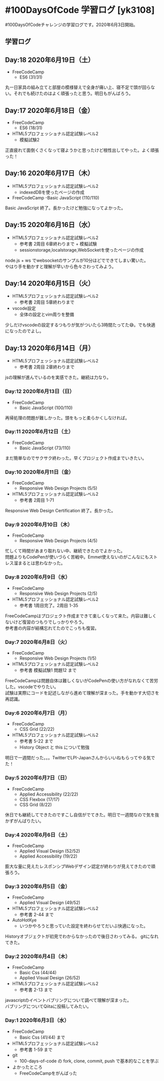 # #100DaysOfCode 学習ログ [yk3108]

\#100DaysOfCodeチャレンジの学習ログです。2020年6月3日開始。

## 学習ログ

## Day:18 2020年6月19日（土）

- FreeCodeCamp
  - ES6 (31/31)

丸一日家具の組み立てと部屋の模様替えで全身が痛い上、寝不足で頭が回らない。それでも続けたのはよく頑張ったと思う。明日もがんばろう。

## Day:17 2020年6月18日（金）

- FreeCodeCamp
  - ES6 (18/31)
- HTML5プロフェッショナル認定試験レベル2
  - 模擬試験2

正直疲れて面倒くさくなって寝ようかと思ったけど根性出してやった。よく頑張った！

## Day:16 2020年6月17日（木）

- HTML5プロフェッショナル認定試験レベル2
  - indexedDBを使ったページの作成
- FreeCodeCamp
  -Basic JavaScript (110/110)

Basic JavaScript 終了。長かったけど勉強になってよかった。

## Day:15 2020年6月16日（水）

- HTML5プロフェッショナル認定試験レベル2
  - 参考書 2周目 6章終わりまで + 模擬試験
  - sessionstorage,localstorage,WebSocketを使ったページの作成

node.js + ws でwebsocketのサンプルが10分ほどでできてしまい驚いた。  
やはり手を動かすと理解が早いから色々さわってみよう。

## Day:14 2020年6月15日（火）

- HTML5プロフェッショナル認定試験レベル2
  - 参考書 2周目 5章終わりまで
- vscode設定
  - 全体の設定とvim周りを整備

少しだけvscodeの設定するつもりが気がついたら3時間たってた:sweat_smile:。でも快適になったのでよし。

## Day:13 2020年6月14日（月）

- HTML5プロフェッショナル認定試験レベル2
  - 参考書 2周目 2章終わりまで

jsの理解が進んでいるのを実感できた。継続は力なり。

### Day:12 2020年6月13日（日）

- FreeCodeCamp
  - Basic JavaScript (100/110)

再帰処理の問題が難しかった。頭をもっと柔らかくしなければ。

### Day:11 2020年6月12日（土）

- FreeCodeCamp
  - Basic JavaScript (73/110)

まだ簡単なのでサクサク終わった。早くプロジェクト作成までいきたい。

### Day:10 2020年6月11日（金）

- FreeCodeCamp
  - Responsive Web Design Projects (5/5)
- HTML5プロフェッショナル認定試験レベル2
  - 参考書 2周目 1-71

Responsive Web Design Certification 終了。長かった。  

### Day:9 2020年6月10日（木）

- FreeCodeCamp
  - Responsive Web Design Projects (4/5)

忙しくて時間があまり取れない中、継続できたのでよかった。  
問題よりもCodePenが使いづらく苦戦中。Emmet使えないのがこんなにもストレス溜まるとは思わなかった。

### Day:8 2020年6月9日（水）

- FreeCodeCamp
  - Responsive Web Design Projects (2/5)
- HTML5プロフェッショナル認定試験レベル2
  - 参考書 1周目完了。2周目 1-35

FreeCodeCampはプロジェクト作成まできて楽しくなって来た。内容は難しくないけど復習のつもりでしっかりやろう。  
参考書の内容が結構忘れてたのでこっちも復習。

### Day:7 2020年6月8日（火）

- FreeCodeCamp
  - Responsive Web Design Projects (1/5)
- HTML5プロフェッショナル認定試験レベル2
  - 参考書 模擬試験1 問題12 まで

FreeCodeCampは問題自体は難しくないがCodePenの使い方がなれなくて苦労した。vscodeでやりたい。  
試験は実際にコードを記述しながら進めて理解が深まった。手を動かす大切さを再認識。

### Day:6 2020年6月7日（月）

- FreeCodeCamp
  - CSS Grid (22/22)
- HTML5プロフェッショナル認定試験レベル2
  - 参考書 5-22 まで
  - History Object と this について勉強

明日で一週間だった。。。TwitterでLPI-Japanさんからいいねもらってやる気でた！

### Day:5 2020年6月7日（日）

- FreeCodeCamp
  - Applied Accessibility (22/22)
  - CSS Flexbox (17/17)
  - CSS Grid (8/22)

休日でも継続してできたのですこし自信がでてきた。明日で一週間なので気を抜かずがんばりたい。

### Day:4 2020年6月6日（土）

- FreeCodeCamp
  - Applied Visual Design (52/52)
  - Applied Accessibility (19/22)

膨大な量に見えたレスポンシブWebデザイン認定が終わりが見えてきたので頑張ろう。

### Day:3 2020年6月5日（金）

- FreeCodeCamp
  - Applied Visual Design (49/52)
- HTML5プロフェッショナル認定試験レベル2
  - 参考書 2-44 まで
- AutoHotKye
  - いつかやろうと思っていた設定を終わらせてだいぶ快適になった。  

Historyオブジェクトが初見でわからなかったので後日さわってみる。
gitになれてきた。

### Day:2 2020年6月4日（木）

- FreeCodeCamp
  - Basic Css (44/44)
  - Applied Visual Design (26/52)
- HTML5プロフェッショナル認定試験レベル2
  - 参考書 2-13 まで

javascriptのイベントバブリングについて調べて理解が深まった。  
バブリングについてQiitaに投稿してみたい。

### Day:1 2020年6月3日（水）

- FreeCodeCamp
  - Basic Css (41/44) まで
- HTML5プロフェッショナル認定試験レベル2
  - 参考書 1-59 まで
- git
  - 100-days-of-code の fork, clone, commit, push で基本的なことを学ぶ
- よかったところ
  - FreeCodeCampをがんばった
